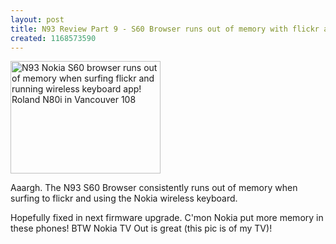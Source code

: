 ```yaml
---
layout: post
title: N93 Review Part 9 - S60 Browser runs out of memory with flickr and wirelesskeyboard
created: 1168573590
---
```

<p>
<a href="http://www.flickr.com/photos/roland/353419354/" title="N93 Nokia S60 browser runs out of memory when surfing flickr and running wireless keyboard app!"><img src="http://farm1.static.flickr.com/164/353419354_6ece7bb8ef_m.jpg" width="240" height="180" alt="N93 Nokia S60 browser runs out of memory when surfing flickr and running wireless keyboard app! Roland N80i in Vancouver 108" /></a>
</p><p>
Aaargh. The N93 S60 Browser consistently runs out of memory when surfing to flickr and using the Nokia wireless keyboard.
</p><p>
Hopefully fixed in next firmware upgrade. C'mon Nokia put more memory in these phones! BTW Nokia TV Out is great (this pic is of my TV)!
</p>
